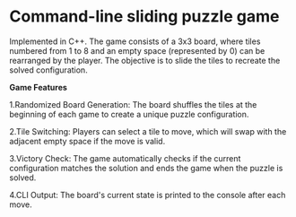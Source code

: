 # Command-line sliding puzzle game

Implemented in C++. The game consists of a 3x3 board, where tiles numbered from 1 to 8 and an empty space (represented by 0) can be rearranged by the player. The objective is to slide the tiles to recreate the solved configuration.

**Game Features**

1.Randomized Board Generation: The board shuffles the tiles at the beginning of each game to create a unique puzzle configuration.

2.Tile Switching: Players can select a tile to move, which will swap with the adjacent empty space if the move is valid.

3.Victory Check: The game automatically checks if the current configuration matches the solution and ends the game when the puzzle is solved.

4.CLI Output: The board's current state is printed to the console after each move.
